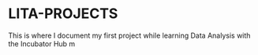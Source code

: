 # LITA-PROJECTS
This is where I document my first project while learning Data Analysis with the Incubator Hub
m

